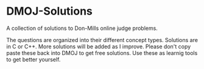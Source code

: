 # DMOJ-Solutions
A collection of solutions to Don-Mills online judge problems.

The questions are organized into their different concept types. Solutions are in C or C++. More solutions will be added as I improve. Please don't copy paste these back into DMOJ to get free solutions. Use these as learnig tools to get better yourself. 
